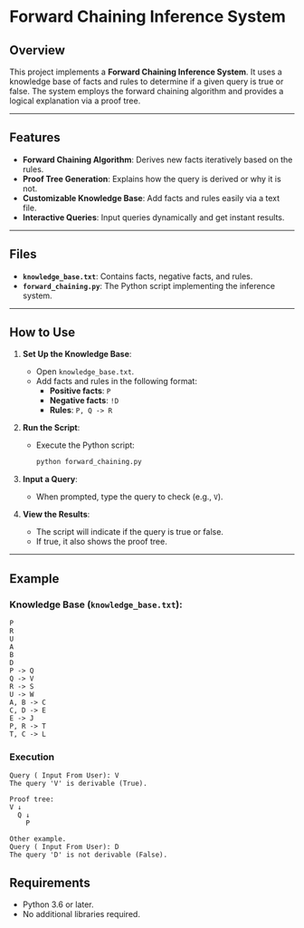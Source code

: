 # Forward Chaining Inference System

## Overview

This project implements a **Forward Chaining Inference System**. It uses a knowledge base of facts and rules to determine if a given query is true or false. The system employs the forward chaining algorithm and provides a logical explanation via a proof tree.

---

## Features

- **Forward Chaining Algorithm**: Derives new facts iteratively based on the rules.
- **Proof Tree Generation**: Explains how the query is derived or why it is not.
- **Customizable Knowledge Base**: Add facts and rules easily via a text file.
- **Interactive Queries**: Input queries dynamically and get instant results.

---

## Files

- **`knowledge_base.txt`**: Contains facts, negative facts, and rules.
- **`forward_chaining.py`**: The Python script implementing the inference system.

---

## How to Use

1. **Set Up the Knowledge Base**:
   - Open `knowledge_base.txt`.
   - Add facts and rules in the following format:
     - **Positive facts**: `P`
     - **Negative facts**: `!D`
     - **Rules**: `P, Q -> R`

2. **Run the Script**:
   - Execute the Python script:
     ```bash
     python forward_chaining.py
     ```

3. **Input a Query**:
   - When prompted, type the query to check (e.g., `V`).

4. **View the Results**:
   - The script will indicate if the query is true or false.
   - If true, it also shows the proof tree.

---

## Example

### Knowledge Base (`knowledge_base.txt`):
```plaintext
P
R
U
A
B
D
P -> Q
Q -> V
R -> S
U -> W
A, B -> C
C, D -> E
E -> J
P, R -> T
T, C -> L
```

### Execution
```plaintext
Query ( Input From User): V
The query 'V' is derivable (True).

Proof tree:
V ↓
  Q ↓
    P

Other example. 
Query ( Input From User): D
The query 'D' is not derivable (False).
```

## Requirements
* Python 3.6 or later.
* No additional libraries required.
